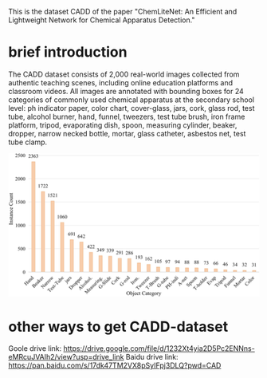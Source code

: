 This is the dataset CADD of the paper "ChemLiteNet: An Efficient and Lightweight Network for Chemical Apparatus Detection."

# brief introduction
The CADD dataset consists of 2,000 real-world images collected from authentic teaching scenes, including online education platforms and classroom videos. All images are annotated with bounding boxes for 24 categories of commonly used chemical apparatus at the secondary school level: ph indicator paper, color chart, cover-glass, jars, cork, glass rod, test tube, alcohol burner, hand, funnel, tweezers, test tube brush, iron frame platform, tripod, evaporating dish, spoon, measuring cylinder, beaker, dropper, narrow necked bottle, mortar, glass catheter, asbestos net, test tube clamp.

![image](https://github.com/XuannLii/CADD-dataset/blob/main/distribution.jpg)

# other ways to get CADD-dataset
Goole drive link: https://drive.google.com/file/d/1232Xt4yia2D5Pc2ENNns-eMRcuJVAIh2/view?usp=drive_link
Baidu drive link: https://pan.baidu.com/s/17dk47TM2VX8pSyIFpj3DLQ?pwd=CAD



